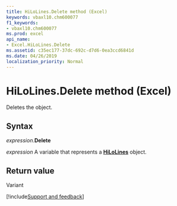 ```yaml
---
title: HiLoLines.Delete method (Excel)
keywords: vbaxl10.chm600077
f1_keywords:
- vbaxl10.chm600077
ms.prod: excel
api_name:
- Excel.HiLoLines.Delete
ms.assetid: c35ec177-37dc-692c-d7d6-0ea3ccd6841d
ms.date: 04/26/2019
localization_priority: Normal
---
```



# HiLoLines.Delete method (Excel)

Deletes the object.


## Syntax

_expression_.**Delete**

_expression_ A variable that represents a **[HiLoLines](Excel.HiLoLines(object).md)** object.


## Return value

Variant



[!include[Support and feedback](~/includes/feedback-boilerplate.md)]